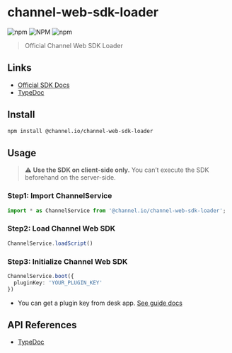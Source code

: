 # channel-web-sdk-loader

![npm](https://img.shields.io/npm/v/%40channel.io%2Fchannel-web-sdk-loader)
![NPM](https://img.shields.io/npm/l/%40channel.io%2Fchannel-web-sdk-loader)
![npm](https://img.shields.io/npm/dm/%40channel.io/channel-web-sdk-loader)

> Official Channel Web SDK Loader

## Links
- [Official SDK Docs](https://developers.channel.io/docs/web-channelio)
- [TypeDoc](https://channel-io.github.io/channel-web-sdk-loader/)

## Install
```bash
npm install @channel.io/channel-web-sdk-loader
```

## Usage
> ⚠️ **Use the SDK on client-side only.**
You can’t execute the SDK beforehand on the server-side.

### Step1: Import ChannelService
```typescript
import * as ChannelService from '@channel.io/channel-web-sdk-loader';
```

### Step2: Load Channel Web SDK
```typescript
ChannelService.loadScript()
```

### Step3: Initialize Channel Web SDK
```typescript
ChannelService.boot({
  pluginKey: 'YOUR_PLUGIN_KEY'
})
```
- You can get a plugin key from desk app. [See guide docs](https://developers.channel.io/docs/sdk#get-a-plugin-key)

## API References
- [TypeDoc](https://channel-io.github.io/channel-web-sdk-loader/)